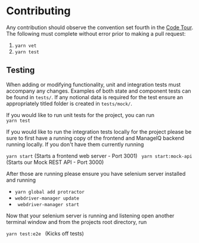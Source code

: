 # Contributing
Any contribution should observe the convention set fourth in the [Code Tour](code_tour.md).
The following must complete without error prior to making a pull request:

1. `yarn vet`
2. `yarn test`

## Testing
When adding or modifying functionality, unit and integration tests must accompany any changes.
Examples of both state and component tests can be found in `tests/`.
If any notional data is required for the test ensure an appropriately titled folder is created in `tests/mock/`.

If you would like to run unit tests for the project, you can run   
```yarn test ```  



If you would like to run the integration tests locally for the project please be sure to first have a running copy of the frontend and ManageIQ backend running locally.  If you don't have them currently running  
  
``` yarn start ```  (Starts a frontend web server - Port 3001)
``` yarn start:mock-api``` (Starts our Mock REST API - Port 3000) 

After those are running please ensure you have selenium server installed and running  

- ``` yarn global add protractor ```
- ``` webdriver-manager update ```  
- ``` webdriver-manager start```

Now that your selenium server is running and listening open another terminal window and from the projects root directory, run   
 
```yarn test:e2e ``` (Kicks off tests)